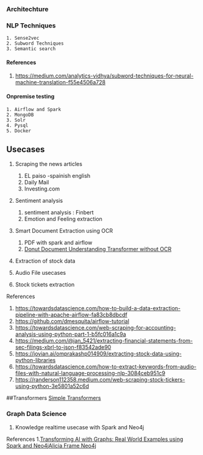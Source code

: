 
### Architechture

### NLP Techniques
    1. Sense2vec
    2. Subword Techniques
    3. Semantic search

#### References
 1. https://medium.com/analytics-vidhya/subword-techniques-for-neural-machine-translation-f55e4506a728


#### Onpremise testing
    1. Airflow and Spark
    2. MongoDB
    3. Solr
    4. Pysql
    5. Docker


## Usecases
1. Scraping the news articles
    1) EL paiso -spainish english
    2) Daily Mail
    3) Investing.com

2. Sentiment analysis
    1. sentiment analysis : Finbert
    2. Emotion and Feeling extraction

3. Smart Document Extraction using OCR
    1. PDF with spark and airflow
    2. [Donut Document Understanding Transformer without OCR](https://www.youtube.com/watch?v=v55nEhzUdXM)

4. Extraction of stock data
5. Audio File usecases
6. Stock tickets extraction

References
1. https://towardsdatascience.com/how-to-build-a-data-extraction-pipeline-with-apache-airflow-fa83cb8dbcdf
2. https://github.com/dmesquita/airflow-tutorial
3. https://towardsdatascience.com/web-scraping-for-accounting-analysis-using-python-part-1-b5fc016a1c9a
4. https://medium.com/@jan_5421/extracting-financial-statements-from-sec-filings-xbrl-to-json-f83542ade90
5. https://jovian.ai/omprakashp014909/extracting-stock-data-using-python-libraries
6. https://towardsdatascience.com/how-to-extract-keywords-from-audio-files-with-natural-language-processing-nlp-3084ceb951c9
7. https://randerson112358.medium.com/web-scraping-stock-tickers-using-python-3e5801a52c6d

##Transformers
[Simple Transformers](https://wandb.ai/cayush/simpletransformers/reports/Using-SimpleTransformers-for-Common-NLP-Applications--Vmlldzo4Njk2NA)




###  Graph Data Science 
1. Knowledge realtime usecase with Spark and Neo4j

References
1.[Transforming AI with Graphs: Real World Examples using Spark and Neo4jAlicia Frame Neo4j](https://www.youtube.com/watch?v=BURl3e-niXc)



 